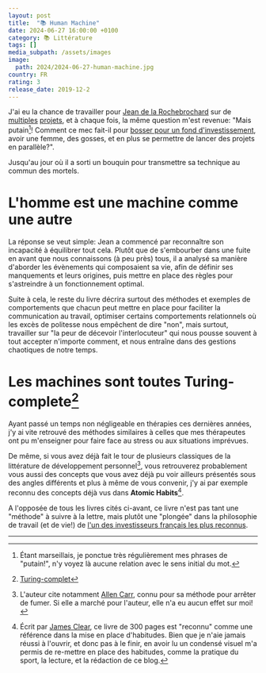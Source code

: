 ```yaml
---
layout: post
title:  "📚 Human Machine"
date: 2024-06-27 16:00:00 +0100
category: 📚 Littérature
tags: []
media_subpath: /assets/images
image:
  path: 2024/2024-06-27-human-machine.jpg
country: FR
rating: 3
release_date: 2019-12-2
---
```


J'ai eu la chance de travailler pour [Jean de la Rochebrochard](https://2lr.substack.com/) sur de [multiples](https://www.crunchbase.com/organization/play-with-pictures) [projets](https://roze.im/), et à chaque fois, la même question m'est revenue: "Mais putain[^1]! Comment ce mec fait-il pour [bosser pour un fond d'investissement](https://www.kimaventures.com/), avoir une femme, des gosses, et en plus se permettre de lancer des projets en parallèle?".

Jusqu'au jour où il a sorti un bouquin pour transmettre sa technique au commun des mortels.

# L'homme est une machine comme une autre

La réponse se veut simple: Jean a commencé par reconnaître son incapacité à équilibrer tout cela. Plutôt que de s'embourber dans une fuite en avant que nous connaissons (à peu près) tous, il a analysé sa manière d'aborder les évènements qui composaient sa vie, afin de définir ses manquements et leurs origines, puis mettre en place des règles pour s'astreindre à un fonctionnement optimal.

Suite à cela, le reste du livre décrira surtout des méthodes et exemples de comportements que chacun peut mettre en place pour faciliter la communication au travail, optimiser certains comportements relationnels où les excès de politesse nous empêchent de dire "non", mais surtout, travailler sur "la peur de décevoir l'interlocuteur" qui nous pousse souvent à tout accepter n'importe comment, et nous entraîne dans des gestions chaotiques de notre temps.

# Les machines sont toutes Turing-complete[^2]

Ayant passé un temps non négligeable en thérapies ces dernières années, j'y ai vite retrouvé des méthodes similaires à celles que mes thérapeutes ont pu m'enseigner pour faire face au stress ou aux situations imprévues.

De même, si vous avez déjà fait le tour de plusieurs classiques de la littérature de développement personnel[^3], vous retrouverez probablement vous aussi des concepts que vous avez déjà pu voir ailleurs présentés sous des angles différents et plus à même de vous convenir, j'y ai par exemple reconnu des concepts déjà vus dans **Atomic Habits**[^4].

A l'opposée de tous les livres cités ci-avant, ce livre n'est pas tant une "méthode" à suivre à la lettre, mais plutôt une "plongée" dans la philosophie de travail (et de vie!) de [l'un des investisseurs français les plus reconnus](https://x.com/search?f=live&q=%28to%3A2lr%29+until%3A2024-04-18+since%3A2024-04-13&src=typed_query).


* * *
[^1]: Étant marseillais, je ponctue très régulièrement mes phrases de "putain!", n'y voyez là aucune relation avec le sens initial du mot.
[^2]: [<i class="fab fa-wikipedia-w"></i> Turing-complet](https://fr.wikipedia.org/wiki/Turing-complet)
[^3]: L'auteur cite notamment [<i class="fab fa-wikipedia-w"></i> Allen Carr](https://fr.wikipedia.org/wiki/Allen_Carr), connu pour sa méthode pour arrêter de fumer. Si elle a marché pour l'auteur, elle n'a eu aucun effet sur moi!
[^4]: Écrit par [<i class="fab fa-wikipedia-w"></i> James Clear](https://en.wikipedia.org/wiki/James_Clear), ce livre de 300 pages est "reconnu" comme une référence dans la mise en place d'habitudes. Bien que je n'aie jamais réussi à l'ouvrir, et donc pas à le finir, en avoir lu un condensé visuel m'a permis de re-mettre en place des habitudes, comme la pratique du sport, la lecture, et la rédaction de ce blog.
